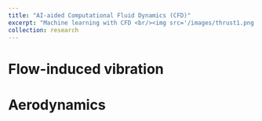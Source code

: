 ```yaml
---
title: "AI-aided Computational Fluid Dynamics (CFD)"
excerpt: "Machine learning with CFD <br/><img src='/images/thrust1.png'>"
collection: research
---
```


Flow-induced vibration
======

Aerodynamics
======

